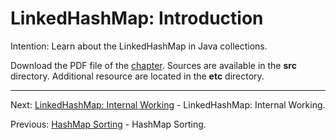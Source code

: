 # LinkedHashMap: Introduction

Intention: Learn about the LinkedHashMap in Java collections.

Download the PDF file of the [chapter](chapter_31.pdf). Sources are available in the <b>src</b> directory. 
Additional resource are located in the <b>etc</b> directory.

<hr>

Next: [LinkedHashMap: Internal Working](chapter_32.md "LinkedHashMap: Internal Working") - LinkedHashMap: Internal Working.

Previous: [HashMap Sorting](chapter_30.md "HashMap Sorting") - HashMap Sorting.